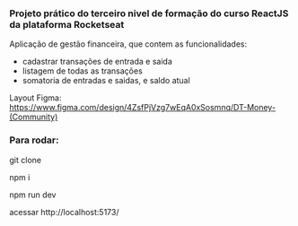### Projeto prático do terceiro nivel de formação do curso ReactJS da plataforma Rocketseat

Aplicação de gestão financeira, que contem as funcionalidades:
- cadastrar transações de entrada e saida
- listagem de todas as transações
- somatoria de entradas e saidas, e saldo atual

Layout Figma: https://www.figma.com/design/4ZsfPjVzg7wEqA0xSosmnq/DT-Money-(Community)

### Para rodar:
git clone

npm i

npm run dev

acessar http://localhost:5173/
